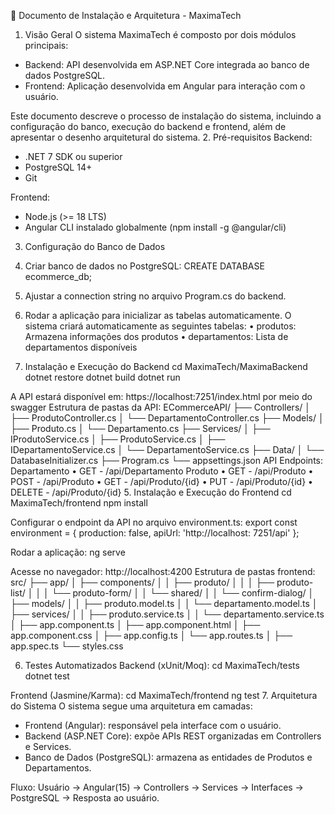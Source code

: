 📘 Documento de Instalação e Arquitetura - MaximaTech
1. Visão Geral
O sistema MaximaTech é composto por dois módulos principais:
- Backend: API desenvolvida em ASP.NET Core integrada ao banco de dados PostgreSQL.
- Frontend: Aplicação desenvolvida em Angular para interação com o usuário.

Este documento descreve o processo de instalação do sistema, incluindo a configuração do banco, execução do backend e frontend, além de apresentar o desenho arquitetural do sistema.
2. Pré-requisitos
Backend:
- .NET 7 SDK ou superior
- PostgreSQL 14+
- Git

Frontend:
- Node.js (>= 18 LTS)
- Angular CLI instalado globalmente (npm install -g @angular/cli)
3. Configuração do Banco de Dados
1. Criar banco de dados no PostgreSQL:
   CREATE DATABASE ecommerce_db;

2. Ajustar a connection string no arquivo Program.cs do backend.
3. Rodar a aplicação para inicializar as tabelas automaticamente.
O sistema criará automaticamente as seguintes tabelas:
•	produtos: Armazena informações dos produtos
•	departamentos: Lista de departamentos disponíveis

4. Instalação e Execução do Backend
cd MaximaTech/MaximaBackend
dotnet restore
dotnet build
dotnet run

A API estará disponível em: https://localhost:7251/index.html
por meio do swagger
Estrutura de pastas da API:
ECommerceAPI/
├── Controllers/
│   ├── ProdutoController.cs
│   └── DepartamentoController.cs
├── Models/
│   ├── Produto.cs
│   └── Departamento.cs
├── Services/
│   ├── IProdutoService.cs
│   ├── ProdutoService.cs
│   ├── IDepartamentoService.cs
│   └── DepartamentoService.cs
├── Data/
│   └── DatabaseInitializer.cs
├── Program.cs
└── appsettings.json
API Endpoints:
Departamento
•	GET - /api/Departamento
Produto
•	GET -   /api/Produto
•	POST - /api/Produto
•	GET - /api/Produto/{id}
•	PUT - /api/Produto/{id}
•	DELETE - /api/Produto/{id}
5. Instalação e Execução do Frontend
cd MaximaTech/frontend
npm install

Configurar o endpoint da API no arquivo environment.ts:
export const environment = {
  production: false,
  apiUrl: 'http://localhost: 7251/api'
};

Rodar a aplicação:
ng serve

Acesse no navegador: http://localhost:4200
Estrutura de pastas frontend:
src/
├── app/
│   ├── components/
│   │   ├── produto/
│   │   │   ├── produto-list/
│   │   │   └── produto-form/
│   │   └── shared/
│   │       └── confirm-dialog/
│   ├── models/
│   │   ├── produto.model.ts
│   │   └── departamento.model.ts
│   ├── services/
│   │   ├── produto.service.ts
│   │   └── departamento.service.ts
│   ├── app.component.ts
│   ├── app.component.html
│   ├── app.component.css
│   ├── app.config.ts
│   └── app.routes.ts
│   ├── app.spec.ts
└── styles.css

6. Testes Automatizados
Backend (xUnit/Moq):
cd MaximaTech/tests
dotnet test

Frontend (Jasmine/Karma):
cd MaximaTech/frontend
ng test
7. Arquitetura do Sistema
O sistema segue uma arquitetura em camadas:

- Frontend (Angular): responsável pela interface com o usuário.
- Backend (ASP.NET Core): expõe APIs REST organizadas em Controllers e Services.
- Banco de Dados (PostgreSQL): armazena as entidades de Produtos e Departamentos.

 

Fluxo: Usuário → Angular(15) → Controllers → Services → Interfaces → PostgreSQL → Resposta ao usuário.

